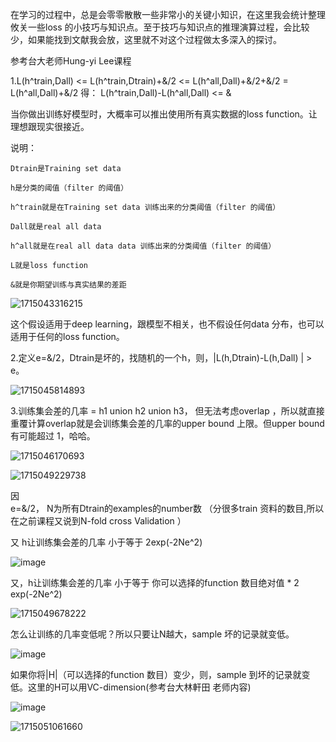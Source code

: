 在学习的过程中，总是会零零散散一些非常小的关键小知识，在这里我会统计整理攸关一些loss 的小技巧与知识点。至于技巧与知识点的推理演算过程，会比较少，如果能找到文献我会放，这里就不对这个过程做太多深入的探讨。


参考台大老师Hung-yi Lee课程

1.L(h^train,Dall) <= L(h^train,Dtrain)+&/2 <= L(h^all,Dall)+&/2+&/2 = L(h^all,Dall)+&/2
得：
L(h^train,Dall)-L(h^all,Dall) <= &

当你做出训练好模型时，大概率可以推出使用所有真实数据的loss function。让理想跟现实很接近。

说明：

    Dtrain是Training set data

    h是分类的阈值（filter 的阈值）

    h^train就是在Training set data 训练出来的分类阈值（filter 的阈值）

    Dall就是real all data

    h^all就是在real all data data 训练出来的分类阈值（filter 的阈值）

    L就是loss function

    &就是你期望训练与真实结果的差距

![1715043316215](https://github.com/joycelai140420/MachineLearning/assets/167413809/1f644511-8e6c-4c99-90f5-1585a4aa4ea5)

这个假设适用于deep learning，跟模型不相关，也不假设任何data 分布，也可以适用于任何的loss function。

2.定义e=&/2，Dtrain是坏的，找随机的一个h，则，|L(h,Dtrain)-L(h,Dall) | > e。


![1715045814893](https://github.com/joycelai140420/MachineLearning/assets/167413809/24066503-05eb-4686-858c-a7f5bd216b66)

3.训练集会差的几率 = h1 union h2 union h3， 但无法考虑overlap ，所以就直接重覆计算overlap就是会训练集会差的几率的upper bound 上限。但upper bound有可能超过 1，哈哈。


![1715046170693](https://github.com/joycelai140420/MachineLearning/assets/167413809/d89bd143-202c-442f-8718-45f63d1af255)

![1715049229738](https://github.com/joycelai140420/MachineLearning/assets/167413809/c927a2e7-f8d3-47d5-8ebf-2f2653b97138)

因  
    e=&/2，
    N为所有Dtrain的examples的number数 （分很多train 资料的数目,所以在之前课程又说到N-fold cross Validation ）

又
    h让训练集会差的几率 小于等于 2exp(-2Ne^2)

![image](https://github.com/joycelai140420/MachineLearning/assets/167413809/7a005d9d-1077-4730-bc20-989f42b0daef)

又，h让训练集会差的几率 小于等于 你可以选择的function 数目绝对值 * 2 exp(-2Ne^2)

![1715049678222](https://github.com/joycelai140420/MachineLearning/assets/167413809/95807d4b-cfe0-425d-86de-40deb976880f)

怎么让训练的几率变低呢？所以只要让N越大，sample 坏的记录就变低。

![image](https://github.com/joycelai140420/MachineLearning/assets/167413809/2baaee90-f57d-4920-82c6-d8d81a87e90a)


如果你将|H|（可以选择的function 数目）变少，则，sample 到坏的记录就变低。这里的H可以用VC-dimension(参考台大林軒田 老师内容)

![image](https://github.com/joycelai140420/MachineLearning/assets/167413809/1d6a6974-47f1-44e2-86bd-839d1aeb59d9)

![1715051061660](https://github.com/joycelai140420/MachineLearning/assets/167413809/c17d0f65-353e-495b-ab5d-6abdf538a655)

